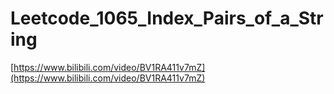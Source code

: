 # Leetcode_1065_Index_Pairs_of_a_String

[https://www.bilibili.com/video/BV1RA411v7mZ](https://www.bilibili.com/video/BV1RA411v7mZ)
